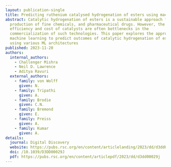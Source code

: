 ```yaml
---
layout: publication-single
title: Predicting ruthenium catalysed hydrogenation of esters using machine learning
abstract: Catalytic hydrogenation of esters is a sustainable approach for the
  production of fine chemicals, and pharmaceutical drugs. However, the
  efficiency and cost of catalysts are often bottlenecks in the
  commercialization of such technologies. This paper explores the approach of
  machine learning to predict outcomes of catalytic hydrogenation of esters
  using various ML architectures
published: 2023-11-20
authors:
  internal_authors:
    - Challenger Mishra
    - Neil D. Lawrence
    - Aditya Ravuri
  external_authors:
    - family: von Wolff
      given: N.
    - family: Tripathi
      given: A.
    - family: Brodie
      given: C.N.
    - family: Bremond
      given: E.
    - family: Preiss
      given: A.
    - family: Kumar
      given: A.
details:
  journal: Digital Discovery
  website: https://pubs.rsc.org/en/content/articlelanding/2023/dd/d3dd00029j#!
  doi: /10.1039/D3DD00029J
  pdf: https://pubs.rsc.org/en/content/articlepdf/2023/dd/d3dd00029j
---
```

